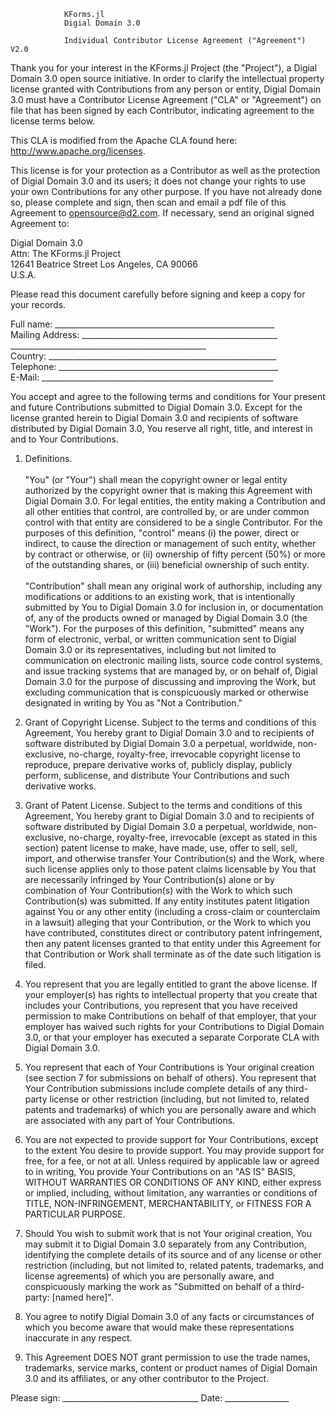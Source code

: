                 KForms.jl  
                Digial Domain 3.0  

                Individual Contributor License Agreement ("Agreement") V2.0  
  
  Thank you for your interest in the KForms.jl Project (the "Project"), a Digial Domain 3.0 open source initiative.  In order to clarify the intellectual property license granted with Contributions from any person or entity, Digial Domain 3.0 must have a Contributor License Agreement ("CLA" or "Agreement") on file that has been signed by each Contributor, indicating agreement to the license terms below.  

  This CLA is modified from the Apache CLA found here: http://www.apache.org/licenses.  

  This license is for your protection as a Contributor as well as the protection of Digial Domain 3.0 and its users; it does not change your rights to use your own Contributions for any other purpose. If you have not already done so, please complete and sign, then scan and email a pdf file of this Agreement to opensource@d2.com.  If necessary, send an original signed Agreement to:  

Digial Domain 3.0  
Attn: The KForms.jl Project  
12641 Beatrice Street
Los Angeles, CA 90066  
U.S.A.  

  Please read this document carefully before signing and keep a copy for your records.  

Full name: _______________________________________________________  
Mailing Address: _________________________________________________  
                 _________________________________________________  
Country: _________________________________________________________  
Telephone: _______________________________________________________  
E-Mail: __________________________________________________________  

  You accept and agree to the following terms and conditions for Your present and future Contributions submitted to Digial Domain 3.0.  Except for the license granted herein to Digial Domain 3.0 and recipients of software distributed by Digial Domain 3.0, You reserve all right, title, and interest in and to Your Contributions.  

1. Definitions.  
<br>"You" (or "Your") shall mean the copyright owner or legal entity authorized by the copyright owner that is making this Agreement with Digial Domain 3.0. For legal entities, the entity making a Contribution and all other entities that control, are controlled by, or are under common control with that entity are considered to be a single Contributor. For the purposes of this definition, "control" means (i) the power, direct or indirect, to cause the direction or management of such entity, whether by contract or otherwise, or (ii) ownership of fifty percent (50%) or more of the outstanding shares, or (iii) beneficial ownership of such entity.  
<br>"Contribution" shall mean any original work of authorship, including any modifications or additions to an existing work, that is intentionally submitted by You to Digial Domain 3.0 for inclusion in, or documentation of, any of the products owned or managed by Digial Domain 3.0 (the "Work"). For the purposes of this definition, "submitted" means any form of electronic, verbal, or written communication sent to Digial Domain 3.0 or its representatives, including but not limited to communication on electronic mailing lists, source code control systems, and issue tracking systems that are managed by, or on behalf of, Digial Domain 3.0 for the purpose of discussing and improving the Work, but excluding communication that is conspicuously marked or otherwise designated in writing by You as "Not a Contribution."  

2. Grant of Copyright License. Subject to the terms and conditions of this Agreement, You hereby grant to Digial Domain 3.0 and to recipients of software distributed by Digial Domain 3.0 a perpetual, worldwide, non-exclusive, no-charge, royalty-free, irrevocable copyright license to reproduce, prepare derivative works of, publicly display, publicly perform, sublicense, and distribute Your Contributions and such derivative works.  

3. Grant of Patent License. Subject to the terms and conditions of this Agreement, You hereby grant to Digial Domain 3.0 and to recipients of software distributed by Digial Domain 3.0 a perpetual, worldwide, non-exclusive, no-charge, royalty-free, irrevocable (except as stated in this section) patent license to make, have made, use, offer to sell, sell, import, and otherwise transfer Your Contribution(s) and the Work, where such license applies only to those patent claims licensable by You that are necessarily infringed by Your Contribution(s) alone or by combination of Your Contribution(s) with the Work to which such Contribution(s) was submitted. If any entity institutes patent litigation against You or any other entity (including a cross-claim or counterclaim in a lawsuit) alleging that your Contribution, or the Work to which you have contributed, constitutes direct or contributory patent infringement, then any patent licenses granted to that entity under this Agreement for that Contribution or Work shall terminate as of the date such litigation is filed.  

4. You represent that you are legally entitled to grant the above license. If your employer(s) has rights to intellectual property that you create that includes your Contributions, you represent that you have received permission to make Contributions on behalf of that employer, that your employer has waived such rights for your Contributions to Digial Domain 3.0, or that your employer has executed a separate Corporate CLA with Digial Domain 3.0.  

5. You represent that each of Your Contributions is Your original creation (see section 7 for submissions on behalf of others).  You represent that Your Contribution submissions include complete details of any third-party license or other restriction (including, but not limited to, related patents and trademarks) of which you are personally aware and which are associated with any part of Your Contributions.  

6. You are not expected to provide support for Your Contributions, except to the extent You desire to provide support. You may provide support for free, for a fee, or not at all. Unless required by applicable law or agreed to in writing, You provide Your Contributions on an "AS IS" BASIS, WITHOUT WARRANTIES OR CONDITIONS OF ANY KIND, either express or implied, including, without limitation, any warranties or conditions of TITLE, NON-INFRINGEMENT, MERCHANTABILITY, or FITNESS FOR A PARTICULAR PURPOSE.  

7. Should You wish to submit work that is not Your original creation, You may submit it to Digial Domain 3.0 separately from any Contribution, identifying the complete details of its source and of any license or other restriction (including, but not limited to, related patents, trademarks, and license agreements) of which you are personally aware, and conspicuously marking the work as "Submitted on behalf of a third-party: [named here\]".  

8. You agree to notify Digial Domain 3.0 of any facts or circumstances of which you become aware that would make these representations inaccurate in any respect.  

9. This Agreement DOES NOT grant permission to use the trade names, trademarks, service marks, content or product names of Digial Domain 3.0 and its affiliates, or any other contributor to the Project.  


Please sign: __________________________________ Date: ________________  


